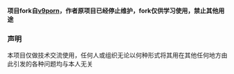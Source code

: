 
#### 项目fork自[v9porn](https://github.com/techGay/v9porn)，作者原项目已经停止维护，fork仅供学习使用，禁止其他用途
### 声明
本项目仅做技术交流使用，任何人或组织无论以何种形式将其用在其他任何地方由此引发的各种问题均与本人无关